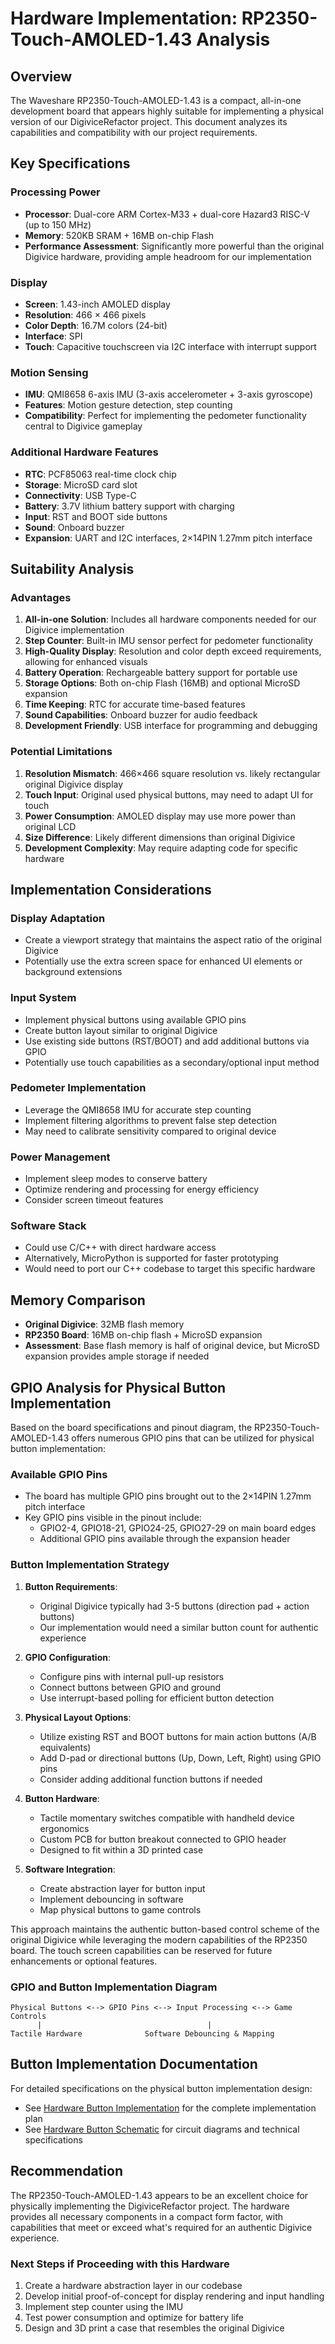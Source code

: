 # Hardware Implementation: RP2350-Touch-AMOLED-1.43 Analysis

## Overview

The Waveshare RP2350-Touch-AMOLED-1.43 is a compact, all-in-one development board that appears highly suitable for implementing a physical version of our DigiviceRefactor project. This document analyzes its capabilities and compatibility with our project requirements.

## Key Specifications

### Processing Power
- **Processor**: Dual-core ARM Cortex-M33 + dual-core Hazard3 RISC-V (up to 150 MHz)
- **Memory**: 520KB SRAM + 16MB on-chip Flash
- **Performance Assessment**: Significantly more powerful than the original Digivice hardware, providing ample headroom for our implementation

### Display
- **Screen**: 1.43-inch AMOLED display
- **Resolution**: 466 × 466 pixels
- **Color Depth**: 16.7M colors (24-bit)
- **Interface**: SPI
- **Touch**: Capacitive touchscreen via I2C interface with interrupt support

### Motion Sensing
- **IMU**: QMI8658 6-axis IMU (3-axis accelerometer + 3-axis gyroscope)
- **Features**: Motion gesture detection, step counting
- **Compatibility**: Perfect for implementing the pedometer functionality central to Digivice gameplay

### Additional Hardware Features
- **RTC**: PCF85063 real-time clock chip
- **Storage**: MicroSD card slot
- **Connectivity**: USB Type-C
- **Battery**: 3.7V lithium battery support with charging
- **Input**: RST and BOOT side buttons
- **Sound**: Onboard buzzer
- **Expansion**: UART and I2C interfaces, 2×14PIN 1.27mm pitch interface

## Suitability Analysis

### Advantages
1. **All-in-one Solution**: Includes all hardware components needed for our Digivice implementation
2. **Step Counter**: Built-in IMU sensor perfect for pedometer functionality
3. **High-Quality Display**: Resolution and color depth exceed requirements, allowing for enhanced visuals
4. **Battery Operation**: Rechargeable battery support for portable use
5. **Storage Options**: Both on-chip Flash (16MB) and optional MicroSD expansion
6. **Time Keeping**: RTC for accurate time-based features
7. **Sound Capabilities**: Onboard buzzer for audio feedback
8. **Development Friendly**: USB interface for programming and debugging

### Potential Limitations
1. **Resolution Mismatch**: 466×466 square resolution vs. likely rectangular original Digivice display
2. **Touch Input**: Original used physical buttons, may need to adapt UI for touch
3. **Power Consumption**: AMOLED display may use more power than original LCD
4. **Size Difference**: Likely different dimensions than original Digivice
5. **Development Complexity**: May require adapting code for specific hardware

## Implementation Considerations

### Display Adaptation
- Create a viewport strategy that maintains the aspect ratio of the original Digivice
- Potentially use the extra screen space for enhanced UI elements or background extensions

### Input System
- Implement physical buttons using available GPIO pins
- Create button layout similar to original Digivice
- Use existing side buttons (RST/BOOT) and add additional buttons via GPIO
- Potentially use touch capabilities as a secondary/optional input method

### Pedometer Implementation
- Leverage the QMI8658 IMU for accurate step counting
- Implement filtering algorithms to prevent false step detection
- May need to calibrate sensitivity compared to original device

### Power Management
- Implement sleep modes to conserve battery
- Optimize rendering and processing for energy efficiency
- Consider screen timeout features

### Software Stack
- Could use C/C++ with direct hardware access
- Alternatively, MicroPython is supported for faster prototyping
- Would need to port our C++ codebase to target this specific hardware

## Memory Comparison

- **Original Digivice**: 32MB flash memory
- **RP2350 Board**: 16MB on-chip flash + MicroSD expansion
- **Assessment**: Base flash memory is half of original device, but MicroSD expansion provides ample storage if needed

## GPIO Analysis for Physical Button Implementation

Based on the board specifications and pinout diagram, the RP2350-Touch-AMOLED-1.43 offers numerous GPIO pins that can be utilized for physical button implementation:

### Available GPIO Pins
- The board has multiple GPIO pins brought out to the 2×14PIN 1.27mm pitch interface
- Key GPIO pins visible in the pinout include:
  - GPIO2-4, GPIO18-21, GPIO24-25, GPIO27-29 on main board edges
  - Additional GPIO pins available through the expansion header

### Button Implementation Strategy
1. **Button Requirements**:
   - Original Digivice typically had 3-5 buttons (direction pad + action buttons)
   - Our implementation would need a similar button count for authentic experience

2. **GPIO Configuration**:
   - Configure pins with internal pull-up resistors
   - Connect buttons between GPIO and ground
   - Use interrupt-based polling for efficient button detection

3. **Physical Layout Options**:
   - Utilize existing RST and BOOT buttons for main action buttons (A/B equivalents)
   - Add D-pad or directional buttons (Up, Down, Left, Right) using GPIO pins
   - Consider adding additional function buttons if needed

4. **Button Hardware**:
   - Tactile momentary switches compatible with handheld device ergonomics
   - Custom PCB for button breakout connected to GPIO header
   - Designed to fit within a 3D printed case

5. **Software Integration**:
   - Create abstraction layer for button input
   - Implement debouncing in software
   - Map physical buttons to game controls

This approach maintains the authentic button-based control scheme of the original Digivice while leveraging the modern capabilities of the RP2350 board. The touch screen capabilities can be reserved for future enhancements or optional features.

### GPIO and Button Implementation Diagram
```
Physical Buttons <--> GPIO Pins <--> Input Processing <--> Game Controls
      |                                     |
Tactile Hardware              Software Debouncing & Mapping
```

## Button Implementation Documentation

For detailed specifications on the physical button implementation design:
- See [Hardware Button Implementation](./hardware_button_implementation.md) for the complete implementation plan
- See [Hardware Button Schematic](./hardware_button_schematic.md) for circuit diagrams and technical specifications

## Recommendation

The RP2350-Touch-AMOLED-1.43 appears to be an excellent choice for physically implementing the DigiviceRefactor project. The hardware provides all necessary components in a compact form factor, with capabilities that meet or exceed what's required for an authentic Digivice experience.

### Next Steps if Proceeding with this Hardware
1. Create a hardware abstraction layer in our codebase
2. Develop initial proof-of-concept for display rendering and input handling
3. Implement step counter using the IMU
4. Test power consumption and optimize for battery life
5. Design and 3D print a case that resembles the original Digivice
